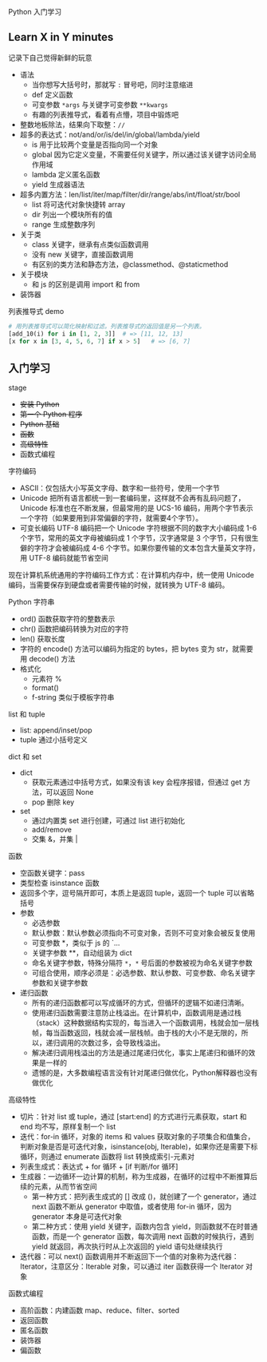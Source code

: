 Python 入门学习

## Learn X in Y minutes
记录下自己觉得新鲜的玩意
* 语法
  * 当你想写大括号时，那就写 `:` 冒号吧，同时注意缩进
  * def 定义函数
  * 可变参数 `*args` 与关键字可变参数 `**kwargs`
  * 有趣的列表推导式，看着有点懵，项目中锻炼吧
* 整数地板除法，结果向下取整：`//`
* 超多的表达式：not/and/or/is/del/in/global/lambda/yield
  * is 用于比较两个变量是否指向同一个对象
  * global 因为它定义变量，不需要任何关键字，所以通过该关键字访问全局作用域
  * lambda 定义匿名函数
  * yield 生成器语法
* 超多内置方法：len/list/iter/map/filter/dir/range/abs/int/float/str/bool
  * list 将可迭代对象快捷转 array
  * dir 列出一个模块所有的值
  * range 生成整数序列
* 关于类
  * class 关键字，继承有点类似函数调用
  * 没有 new 关键字，直接函数调用
  * 有区别的类方法和静态方法，@classmethod、@staticmethod
* 关于模块
  * 和 js 的区别是调用 import 和 from
* 装饰器

列表推导式 demo
```py
# 用列表推导式可以简化映射和过滤。列表推导式的返回值是另一个列表。
[add_10(i) for i in [1, 2, 3]]  # => [11, 12, 13]
[x for x in [3, 4, 5, 6, 7] if x > 5]   # => [6, 7]
```

## 入门学习
stage
* ~~安装 Python~~
* ~~第一个 Python 程序~~
* ~~Python 基础~~
* ~~函数~~
* ~~高级特性~~
* 函数式编程

字符编码
* ASCII：仅包括大小写英文字母、数字和一些符号，使用一个字节
* Unicode 把所有语言都统一到一套编码里，这样就不会再有乱码问题了，Unicode 标准也在不断发展，但最常用的是 UCS-16 编码，用两个字节表示一个字符（如果要用到非常偏僻的字符，就需要4个字节）。
* 可变长编码 UTF-8 编码把一个 Unicode 字符根据不同的数字大小编码成 1-6 个字节，常用的英文字母被编码成 1 个字节，汉字通常是 3 个字节，只有很生僻的字符才会被编码成 4-6 个字节。如果你要传输的文本包含大量英文字符，用 UTF-8 编码就能节省空间

现在计算机系统通用的字符编码工作方式：在计算机内存中，统一使用 Unicode 编码，当需要保存到硬盘或者需要传输的时候，就转换为 UTF-8 编码。

Python 字符串
* ord() 函数获取字符的整数表示
* chr() 函数把编码转换为对应的字符
* len() 获取长度
* 字符的 encode() 方法可以编码为指定的 bytes，把 bytes 变为 str，就需要用 decode() 方法
* 格式化
  * 元素符 %
  * format()
  * f-string 类似于模板字符串

list 和 tuple
* list: append/inset/pop
* tuple 通过小括号定义

dict 和 set
* dict
  * 获取元素通过中括号方式，如果没有该 key 会程序报错，但通过 get 方法，可以返回 None
  * pop 删除 key
* set
  * 通过内置类 set 进行创建，可通过 list 进行初始化
  * add/remove
  * 交集 &，并集 |

函数
* 空函数关键字：pass
* 类型检查 isinstance 函数
* 返回多个字，逗号隔开即可，本质上是返回 tuple，返回一个 tuple 可以省略括号
* 参数
  * 必选参数
  * 默认参数：默认参数必须指向不可变对象，否则不可变对象会被反复使用
  * 可变参数 *，类似于 js 的 `...
  * 关键字参数 **，自动组装为 dict
  * 命名关键字参数，特殊分隔符 `*`，`*` 号后面的参数被视为命名关键字参数
  * 可组合使用，顺序必须是：必选参数、默认参数、可变参数、命名关键字参数和关键字参数
* 递归函数
  * 所有的递归函数都可以写成循环的方式，但循环的逻辑不如递归清晰。
  * 使用递归函数需要注意防止栈溢出。在计算机中，函数调用是通过栈（stack）这种数据结构实现的，每当进入一个函数调用，栈就会加一层栈帧，每当函数返回，栈就会减一层栈帧。由于栈的大小不是无限的，所以，递归调用的次数过多，会导致栈溢出。
  * 解决递归调用栈溢出的方法是通过尾递归优化，事实上尾递归和循环的效果是一样的
  * 遗憾的是，大多数编程语言没有针对尾递归做优化，Python解释器也没有做优化

高级特性
* 切片：针对 list 或 tuple，通过 [start:end] 的方式进行元素获取，start 和 end 均不写，原样复制一个 list
* 迭代：for-in 循环，对象的 items 和 values 获取对象的子项集合和值集合，判断对象是否是可迭代对象，isinstance(obj, Iterable)，如果你还是需要下标循环，则通过 enumerate 函数将 list 转换成索引-元素对
* 列表生成式：表达式 + for 循环 + [if 判断/for 循环]
* 生成器：一边循环一边计算的机制，称为生成器，在循环的过程中不断推算后续的元素，从而节省空间
  * 第一种方式：把列表生成式的 [] 改成 ()，就创建了一个 generator，通过 next 函数不断从 generator 中取值，或者使用 for-in 循环，因为 generator 本身是可迭代对象
  * 第二种方式：使用 yield 关键字，函数内包含 yield，则函数就不在时普通函数，而是一个 generator 函数，每次调用 next 函数的时候执行，遇到 yield 就返回，再次执行时从上次返回的 yield 语句处继续执行
* 迭代器：可以 next() 函数调用并不断返回下一个值的对象称为迭代器：Iterator，注意区分：Iterable 对象，可以通过 iter 函数获得一个 Iterator 对象

函数式编程
* 高阶函数：内建函数 map、reduce、filter、sorted
* 返回函数
* 匿名函数
* 装饰器
* 偏函数